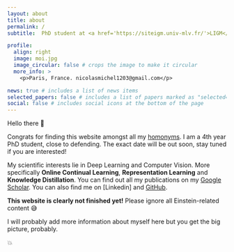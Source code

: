 ```yaml
---
layout: about
title: about
permalink: /
subtitle:  PhD student at <a href='https://siteigm.univ-mlv.fr/'>LIGM</a>, <a href='https://www.univ-gustave-eiffel.fr/'>Université Gustave Eiffel</a>.

profile:
  align: right
  image: moi.jpg
  image_circular: false # crops the image to make it circular
  more_info: >
    <p>Paris, France. nicolasmichel1203@gmail.com</p>

news: true # includes a list of news items
selected_papers: false # includes a list of papers marked as "selected={true}"
social: false # includes social icons at the bottom of the page
---
```


Hello there :wave:

Congrats for finding this website amongst all my [homonyms](https://scholar.google.com/scholar?q=nicolas%20michel&btnG=Search&as_sdt=800000000001&as_sdtp=on). I am a 4th year PhD student, close to defending. The exact date will be out soon, stay tuned if you are interested!

My scientific interests lie in Deep Learning and Computer Vision. More specifically **Online Continual Learning**, **Representation Learning** and **Knowledge Distillation**. You can find out all my publications on my [Google Scholar](https://scholar.google.com/citations?user=OyXkV0QAAAAJ&hl=en&scioq=nicolas+michel). You can also find me on [Linkedin] and [GitHub](https://github.com/Nicolas1203).

**This website is clearly not finished yet!** Please ignore all Einstein-related content :sweat_smile:

I will probably add more information about myself here but you get the big picture, probably.

:boom: